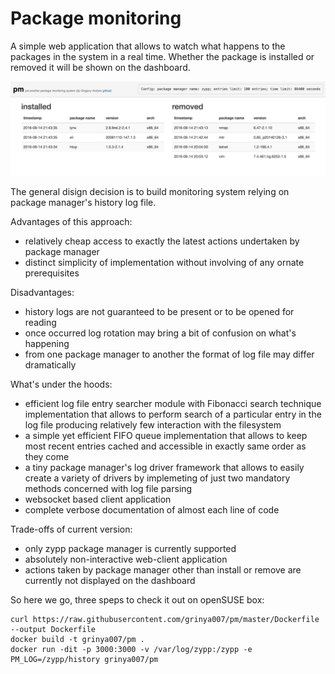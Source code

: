 Package monitoring
==================

A simple web application that allows to watch what happens to the packages in the system
in a real time. Whether the package is installed or removed it will be shown on the dashboard.

![Screen Shot](public/screenshot.png)

The general disign decision is to build monitoring system relying on package manager's
history log file.

Advantages of this approach:
- relatively cheap access to exactly the latest actions undertaken by package manager
- distinct simplicity of implementation without involving of any ornate prerequisites

Disadvantages:
- history logs are not guaranteed to be present or to be opened for reading
- once occurred log rotation may bring a bit of confusion on what's happening
- from one package manager to another the format of log file may differ dramatically

What's under the hoods:
- efficient log file entry searcher module with Fibonacci search technique implementation that allows to
perform search of a particular entry in the log file producing relatively few interaction with the filesystem
- a simple yet efficient FIFO queue implementation that allows to keep most recent entries cached and accessible in
exactly same order as they come
- a tiny package manager's log driver framework that allows to easily create a variety of drivers by implemeting
of just two mandatory methods concerned with log file parsing
- websocket based client application
- complete verbose documentation of almost each line of code

Trade-offs of current version:
- only zypp package manager is currently supported
- absolutely non-interactive web-client application
- actions taken by package manager other than install or remove are currently not displayed on the dashboard

So here we go, three speps to check it out on openSUSE box:
```
curl https://raw.githubusercontent.com/grinya007/pm/master/Dockerfile --output Dockerfile
docker build -t grinya007/pm .
docker run -dit -p 3000:3000 -v /var/log/zypp:/zypp -e PM_LOG=/zypp/history grinya007/pm
```
